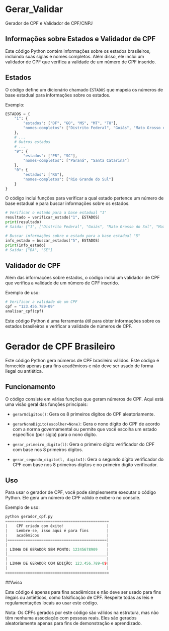 # Gerar_Validar
Gerador de CPF e Validador de CPF/CNPJ

## Informações sobre Estados e Validador de CPF

Este código Python contém informações sobre os estados brasileiros, incluindo suas siglas e nomes completos. Além disso, ele inclui um validador de CPF que verifica a validade de um número de CPF inserido.

## Estados

O código define um dicionário chamado `ESTADOS` que mapeia os números de base estadual para informações sobre os estados.

Exemplo:

```python
ESTADOS = {
    "1": {
        "estados": ["DF", "GO", "MS", "MT", "TO"],
        "nomes-completos": ["Distrito Federal", "Goiás", "Mato Grosso do Sul", "Mato Grosso", "Tocantins"]
    },
    # ...
    # Outros estados
    # ...
    "9": {
        "estados": ["PR", "SC"],
        "nomes-completos": ["Paraná", "Santa Catarina"]
    },
    "0": {
        "estados": ["RS"],
        "nomes-completos": ["Rio Grande do Sul"]
    }
}
```
O código inclui funções para verificar a qual estado pertence um número de base estadual e para buscar informações sobre os estados.

```python
# Verificar o estado para a base estadual "1"
resultado = verificar_estado("1", ESTADOS)
print(resultado)
# Saída: ["1", ["Distrito Federal", "Goiás", "Mato Grosso do Sul", "Mato Grosso", "Tocantins"]]

# Buscar informações sobre o estado para a base estadual "5"
info_estado = buscar_estados("5", ESTADOS)
print(info_estado)
# Saída: ["BA", "SE"]
```

## Validador de CPF

Além das informações sobre estados, o código inclui um validador de CPF que verifica a validade de um número de CPF inserido.

Exemplo de uso:

```python
# Verificar a validade de um CPF
cpf = "123.456.789-09"
analisar_cpf(cpf)
```
Este código Python é uma ferramenta útil para obter informações sobre os estados brasileiros e verificar a validade de números de CPF.

# Gerador de CPF Brasileiro

Este código Python gera números de CPF brasileiro válidos. Este código é fornecido apenas para fins acadêmicos e não deve ser usado de forma ilegal ou antiética.

## Funcionamento

O código consiste em várias funções que geram números de CPF. Aqui está uma visão geral das funções principais:

- `gerar8digitos()`: Gera os 8 primeiros dígitos do CPF aleatoriamente.

- `gerarNonoDigito(escolher=None)`: Gera o nono dígito do CPF de acordo com a norma governamental ou permite que você escolha um estado específico (por sigla) para o nono dígito.

- `gerar_primeiro_digito(l)`: Gera o primeiro dígito verificador do CPF com base nos 8 primeiros dígitos.

- `gerar_segundo_digito(l, digito1)`: Gera o segundo dígito verificador do CPF com base nos 8 primeiros dígitos e no primeiro dígito verificador.

## Uso

Para usar o gerador de CPF, você pode simplesmente executar o código Python. Ele gera um número de CPF válido e exibe-o no console.

Exemplo de uso:

```python
python gerador_cpf.py
==============================================
|    CPF criado com êxito!                   |
|    Lembre-se, isso aqui é para fins        |
|    acadêmicos                              |
|============================================|
|                                            |
| LINHA DE GERADOR SEM PONTO: 12345678909    |
|____________________________________________|
|                                            |
| LINHA DE GERADOR COM EDIÇÃO: 123.456.789-09|
|                                            |
==============================================
```

##Aviso

Este código é apenas para fins acadêmicos e não deve ser usado para fins ilegais ou antiéticos, como falsificação de CPF. Respeite todas as leis e regulamentações locais ao usar este código.

Nota: Os CPFs gerados por este código são válidos na estrutura, mas não têm nenhuma associação com pessoas reais. Eles são gerados aleatoriamente apenas para fins de demonstração e aprendizado.


